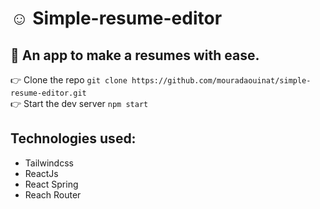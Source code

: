 # :relaxed: Simple-resume-editor
## :hammer: An app to make a resumes with ease.

:point_right: Clone the repo `git clone https://github.com/mouradaouinat/simple-resume-editor.git`
<br>
:point_right: Start the dev server `npm start`

## Technologies used:

- Tailwindcss
- ReactJs
- React Spring
- Reach Router


